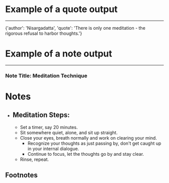 # Example of a quote output
---
{'author': 'Nisargadatta', 'quote': 'There is only one meditation - the rigorous refusal to harbor thoughts.'}

# Example of a note output
---
<h3>Note Title: Meditation Technique</h3> <h1>Notes</h1>
<ul><li>
<h2>Meditation Steps:</h2>
<ul>
<li>Set a timer, say 20 minutes.</li>
<li>Sit somewhere quiet, alone, and sit up straight.</li>
<li>Close your eyes, breath normally and work on clearing your mind. <ul>
<li>Recognize your thoughts as just passing by, don't get caught up in your internal dialogue.</li>
<li>Continue to focus, let the thoughts go by and stay clear.</li>
</ul>
</li><li>Rinse, repeat. </li>
</ul>
</li>
</ul>
<h2>Footnotes</h2>
